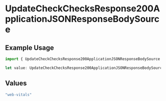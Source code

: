 # UpdateCheckChecksResponse200ApplicationJSONResponseBodySource

## Example Usage

```typescript
import { UpdateCheckChecksResponse200ApplicationJSONResponseBodySource } from "@vercel/sdk/models/operations";

let value: UpdateCheckChecksResponse200ApplicationJSONResponseBodySource = "web-vitals";
```

## Values

```typescript
"web-vitals"
```